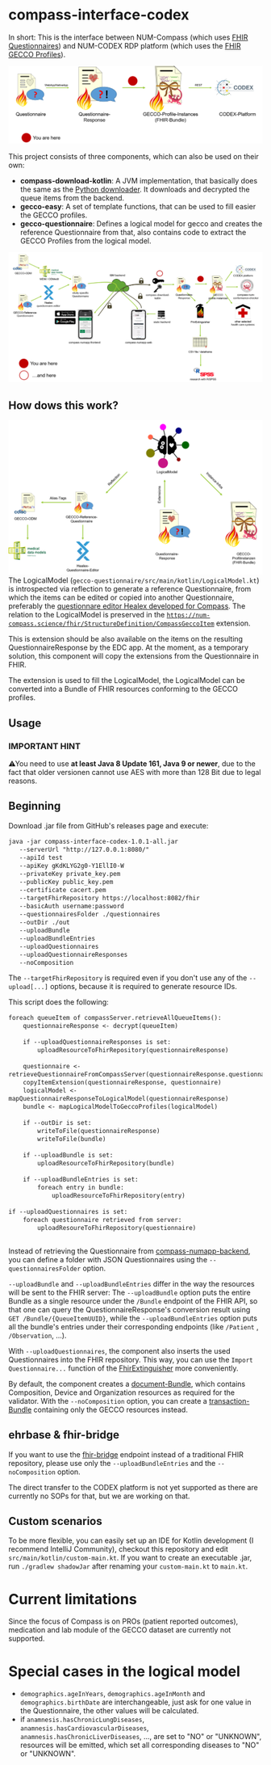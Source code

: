 # compass-interface-codex
In short: This is the interface between NUM-Compass (which uses [FHIR Questionnaires](http://hl7.org/fhir/questionnaire.html)) 
and NUM-CODEX RDP platform (which uses the [FHIR GECCO Profiles](https://simplifier.net/guide/germancoronaconsensusdataset-implementationguide/home)).

![](docs/Transform.png)

This project consists of three components, which can also be used on their own:

* **compass-download-kotlin**: A JVM implementation, that basically does the same as the [Python downloader](https://github.com/NUMde/compass-numapp-downloader). It downloads and decrypted the queue items from the backend.
* **gecco-easy**: A set of template functions, that can be used to fill easier the GECCO profiles.
* **gecco-questionnaire**: Defines a logical model for gecco and creates the reference Questionnaire from that, also contains code 
to extract the GECCO Profiles from the logical model.

![](docs/Compass-Pipeline-Complete-white.png)
  
## How dows this work?
![](docs/Overview%20LogicalModel.png)
The LogicalModel (`gecco-questionnaire/src/main/kotlin/LogicalModel.kt`) is introspected via reflection to generate a reference Questionnaire,
from which the items can be edited or copied into another Questionnaire, preferably the 
[questionnare editor Healex developed for Compass](https://github.com/NUMde/compass-questionnaire-editor). The relation 
to the LogicalModel is preserved in the [`https://num-compass.science/fhir/StructureDefinition/CompassGeccoItem`](https://github.com/NUMde/compass-implementation-guide/blob/master/input/pagecontent/index.md) extension.

This is extension should be also available on the items on the resulting QuestionnaireResponse by the EDC app. At the moment, 
as a temporary solution, this component will copy the extensions from the Questionnaire in FHIR. 

The extension is used to fill the LogicalModel, the LogicalModel can be converted into a Bundle of FHIR resources conforming to the GECCO profiles.



## Usage
### IMPORTANT HINT
⚠You need to use **at least Java 8 Update 161, Java 9 or newer**, due to the fact that older versionen cannot use AES with more than
128 Bit due to legal reasons.

## Beginning 
Download .jar file from GitHub's releases page and execute: 
```
java -jar compass-interface-codex-1.0.1-all.jar 
   --serverUrl "http://127.0.0.1:8080/" 
   --apiId test 
   --apiKey gKdKLYG2g0-Y1EllI0-W 
   --privateKey private_key.pem 
   --publicKey public_key.pem 
   --certificate cacert.pem 
   --targetFhirRepository https://localhost:8082/fhir
   --basicAuth username:password
   --questionnairesFolder ./questionnaires
   --outDir ./out 
   --uploadBundle 
   --uploadBundleEntries 
   --uploadQuestionnaires
   --uploadQuestionnaireResponses
   --noComposition
```
The `--targetFhirRepository` is required even if you don't use any of the `--upload[...]` options, because it is required
to generate resource IDs.

This script does the following:
```
foreach queueItem of compassServer.retrieveAllQueueItems():
    questionnaireResponse <- decrypt(queueItem)
    
    if --uploadQuestionnaireResponses is set:
        uploadResourceToFhirRepository(questionnaireResponse)
    
    questionnaire <- retrieveQuestionnaireFromCompassServer(questionnaireResponse.questionnaire)
    copyItemExtension(questionnaireResponse, questionnaire)
    logicalModel <- mapQuestionnaireResponseToLogicalModel(questionnaireResponse)
    bundle <- mapLogicalModelToGeccoProfiles(logicalModel)
    
    if --outDir is set:
        writeToFile(questionnaireResponse)    
        writeToFile(bundle)   
        
    if --uploadBundle is set: 
        uploadResourceToFhirRepository(bundle)
        
    if --uploadBundleEntries is set: 
        foreach entry in bundle:
            uploadResourceToFhirRepository(entry)
        
if --uploadQuestionnaires is set:        
    foreach questionnaire retrieved from server:
        uploadResoureToFhirRepository(questionnaire)         
        
```
Instead of retrieving the Questionnaire from [compass-numapp-backend](https://github.com/NUMde/compass-numapp-backend),
you can define a folder with JSON Questionnaires using the `--questionnairesFolder` option.

`--uploadBundle` and `--uploadBundleEntries` differ in the way the resources will be sent to the FHIR server:
The `--uploadBundle` option puts the entire Bundle as a single resource under the `/Bundle` endpoint of the FHIR API, so
that one can query the QuestionnaireResponse's conversion result using `GET /Bundle/{QueueItemUUID}`, while the
`--uploadBundleEntries` option puts all the bundle's entries under their corresponding endpoints (like `/Patient`
, `/Observation`, ...).

With `--uploadQuestionnaires`, the component also inserts the used Questionnaires into the FHIR repository. This way,
you can use the `Import Questionnaire...` function of
the [FhirExtinguisher](https://github.com/JohannesOehm/FhirExtinguisher)
more conveniently.

By default, the component creates a [document-Bundle](https://www.hl7.org/fhir/documents.html), which contains
Composition, Device and Organization resources as required for the validator. With the `--noComposition` option, you can
create a
[transaction-Bundle](https://www.hl7.org/fhir/bundle.html#transaction) containing only the GECCO resources instead.

## ehrbase & fhir-bridge

If you want to use the [fhir-bridge](https://github.com/ehrbase/fhir-bridge) endpoint instead of a traditional FHIR
repository, please use only the `--uploadBundleEntries` and the `--noComposition` option.

The direct transfer to the CODEX platform is not yet supported as there are currently no SOPs for that, but we are
working on that.

## Custom scenarios

To be more flexible, you can easily set up an IDE for Kotlin development (I recommend IntelliJ Community), checkout this
repository and edit `src/main/kotlin/custom-main.kt`. If you want to create an executable .jar,
run `./gradlew shadowJar` after renaming your `custom-main.kt` to `main.kt`.

# Current limitations

Since the focus of Compass is on PROs (patient reported outcomes), medication and lab module of the GECCO dataset are
currently not supported.

# Special cases in the logical model
* `demographics.ageInYears`, `demographics.ageInMonth` and `demographics.birthDate` are interchangeable, just ask for one 
  value in the Questionnaire, the other values will be calculated.
* if `anamnesis.hasChronicLungDiseases`, `anamnesis.hasCardiovascularDiseases`, `anamnesis.hasChronicLiverDiseases`, ..., 
  are set to "NO" or "UNKNOWN", resources will be emitted, which set all corresponding diseases to "NO" or "UNKNOWN".
  
